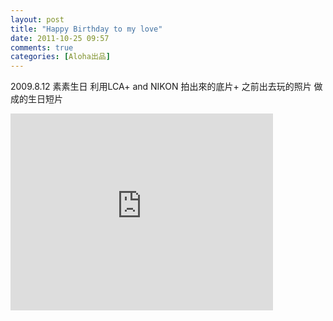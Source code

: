 ```yaml
---
layout: post
title: "Happy Birthday to my love"
date: 2011-10-25 09:57
comments: true
categories: [Aloha出品] 
---
```


2009.8.12 素素生日 
利用LCA+ and NIKON 拍出來的底片+ 之前出去玩的照片 做成的生日短片

<iframe width="420" height="315" src="http://www.youtube.com/embed/Vp6mJIFEn1w" frameborder="0" allowfullscreen></iframe>

